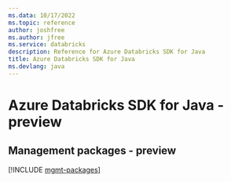 ```yaml
---
ms.data: 10/17/2022
ms.topic: reference
author: joshfree
ms.author: jfree
ms.service: databricks
description: Reference for Azure Databricks SDK for Java
title: Azure Databricks SDK for Java
ms.devlang: java
---
```

# Azure Databricks SDK for Java - preview

## Management packages - preview
[!INCLUDE [mgmt-packages](databricks-mgmt-index.md)]